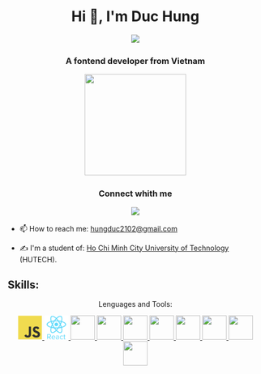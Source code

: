 <h1 align="center">Hi 👋, I'm Duc Hung</h1>
<p align="center"><img src="https://img.icons8.com/color/48/000000/vietnam-circular.png"/></p>
<h3 align="center">A fontend developer from Vietnam </h3>
<p align="center">
  <img src="https://i.pinimg.com/originals/23/19/15/2319154c02c001f8a583703689de9048.gif" width="200" height="200"/>
</p>
<h3 align="center">Connect whith me </h3>
<p align="center">
  <a href="https://www.facebook.com/profile.php?id=100049305734853" alt="Facebook">
    <img src="https://img.icons8.com/fluent/48/000000/facebook-new.png" target="_blank"/>
  </a> 
</p>

- 📫 How to reach me: hungduc2102@gmail.com


- ✍ I'm a student of: [Ho Chi Minh City University of Technology](https://www.hutech.edu.vn/) (HUTECH).


## Skills:
<p align="center">Lenguages and Tools:</p>
<p align="center">
  <a href="#">
    <img src="https://raw.githubusercontent.com/devicons/devicon/master/icons/javascript/javascript-original.svg" width="48" height="48"/>
  </a>
   <a href="#">
    <img src="https://raw.githubusercontent.com/devicons/devicon/master/icons/react/react-original-wordmark.svg" width="48" height="48"/>
  </a>
  <a href="#">
    <img src="https://github.com/NguyenDucHung20002/NguyenDucHung20002/assets/102849103/816f94e6-6299-424f-8a22-a146208fa1f6" width="48" height="48"/>
  </a>
  <a href="#">
    <img src="https://github.com/NguyenDucHung20002/NguyenDucHung20002/assets/102849103/1e7b5296-2a82-4755-af67-00b8abb74e5b" width="48" height="48"/>
  </a>
  <a href="#">
    <img src="https://github.com/NguyenDucHung20002/NguyenDucHung20002/assets/102849103/3b78870d-4e9d-4fe5-bb88-7a6903453350" width="48" height="48"/>
  </a>
  <a href="#">
    <img src="https://github.com/NguyenDucHung20002/NguyenDucHung20002/assets/102849103/8cf52237-da17-46f3-b087-a84d0c040766" width="48" height="48"/>
  </a>
  <a href="#">
    <img src="https://github.com/NguyenDucHung20002/NguyenDucHung20002/assets/102849103/a39d6abb-ecec-49e1-9ee2-60e3aea8798b" width="48" height="48"/>
  </a>
   <a href="#">
    <img src="https://github.com/NguyenDucHung20002/NguyenDucHung20002/assets/102849103/9421bcfa-54e3-4061-b62f-68060198bb1b" width="48" height="48"/>
  </a>
   <a href="#">
    <img src="https://github.com/NguyenDucHung20002/NguyenDucHung20002/assets/102849103/834c4c8b-4d24-4f53-976c-319b4a7988d2" width="48" height="48"/>
  </a>
  <a href="#">
    <img src="https://github.com/NguyenDucHung20002/NguyenDucHung20002/assets/102849103/3c7cb8ef-0206-4136-9b83-7a9b55854b26" width="48" height="48"/>
  </a>
</p>

